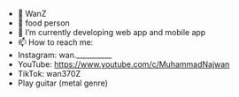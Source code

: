 - 👋 WanZ
- 👀 food person
- 🌱 I’m currently developing web app and mobile app
- 📫 How to reach me:
- Instagram: wan.__________
- YouTube: https://www.youtube.com/c/MuhammadNajwan
- TikTok: wan370Z
- Play guitar (metal genre)

<!---
wanZ772/wanZ772 is a ✨ special ✨ repository because its `README.md` (this file) appears on your GitHub profile.
You can click the Preview link to take a look at your changes.
--->
